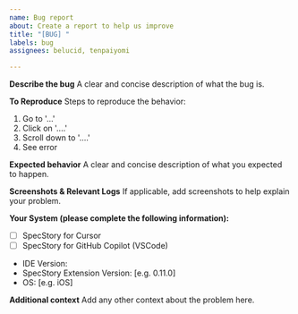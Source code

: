```yaml
---
name: Bug report
about: Create a report to help us improve
title: "[BUG] "
labels: bug
assignees: belucid, tenpaiyomi

---
```


**Describe the bug**
A clear and concise description of what the bug is.

**To Reproduce**
Steps to reproduce the behavior:
1. Go to '...'
2. Click on '....'
3. Scroll down to '....'
4. See error

**Expected behavior**
A clear and concise description of what you expected to happen.

**Screenshots & Relevant Logs**
If applicable, add screenshots to help explain your problem.

**Your System (please complete the following information):**
- [ ] SpecStory for Cursor
- [ ] SpecStory for GitHub Copilot (VSCode)
- IDE Version: 
- SpecStory Extension Version: [e.g. 0.11.0]
 - OS: [e.g. iOS]

**Additional context**
Add any other context about the problem here.
